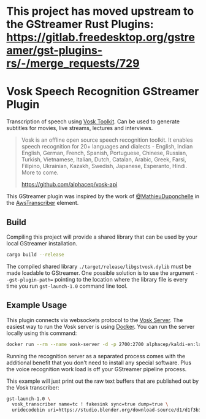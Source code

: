 # This project has moved upstream to the GStreamer Rust Plugins: https://gitlab.freedesktop.org/gstreamer/gst-plugins-rs/-/merge_requests/729

# Vosk Speech Recognition GStreamer Plugin

Transcription of speech using [Vosk Toolkit](https://alphacephei.com/vosk/). Can be used to generate subtitles for
movies, live streams, lectures and interviews.

> Vosk is an offline open source speech recognition toolkit. It enables speech recognition for 20+ languages and
> dialects - English, Indian English, German, French, Spanish, Portuguese, Chinese, Russian, Turkish, Vietnamese,
> Italian, Dutch, Catalan, Arabic, Greek, Farsi, Filipino, Ukrainian, Kazakh, Swedish, Japanese, Esperanto, Hindi.
> More to come.
>
> https://github.com/alphacep/vosk-api

This GStreamer plugin was inspired by the work of [@MathieuDuponchelle](https://github.com/mathieuduponchelle) in the
[AwsTranscriber](https://gitlab.freedesktop.org/gstreamer/gst-plugins-rs/-/tree/main/net/rusoto#awstranscriber) element.

## Build

Compiling this project will provide a shared library that can be used by your local GStreamer installation.

```bash
cargo build --release
```

The compiled shared library `./target/release/libgstvosk.dylib` must be made loadable to GStreamer. One possible
solution is to use the argument `--gst-plugin-path=` pointing to the location where the library file is every time you
run `gst-launch-1.0` command line tool.


## Example Usage

This plugin connects via websockets protocol to the [Vosk Server](https://alphacephei.com/vosk/server). The easiest
way to run the Vosk server is using [Docker](https://docs.docker.com/). You can run the server locally using
this command:

```bash
docker run --rm --name vosk-server -d -p 2700:2700 alphacep/kaldi-en:latest
```

Running the recognition server as a separated process comes with the additional benefit that you don't need to
install any special software. Plus the voice recognition work load is off your GStreamer pipeline process.

This example will just print out the raw text buffers that are published out by the Vosk transcriber:

```bash
gst-launch-1.0 \
  vosk_transcriber name=tc ! fakesink sync=true dump=true \
  uridecodebin uri=https://studio.blender.org/download-source/d1/d1f3b354a8f741c6afabf305489fa510/d1f3b354a8f741c6afabf305489fa510-1080p.mp4 ! audioconvert ! tc.
```
